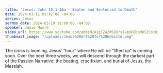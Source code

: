 ```yaml
---
title: 'Jesus: John 19:1-16a - Beaten and Sentenced to Death'
date: 2024-03-11 09:42:00 -04:00
series: Jesus
sermon_date: 2024-03-10 11:00:00 -04:00
speaker: Jamie Moore
video_url: https://www.youtube.com/embed/A1gFZ4ZW5DQ?si=p9FObbMD5Z5bcUiu
thumbnail_image: "/uploads/Jesus%20Art%20for%20Website.png"
---
```


The cross is looming. Jesus’ “hour” where He will be “lifted up” is coming soon. Over the next three weeks, we will descend through the darkest part of the Passion Narrative: the beating, crucifixion, and burial of Jesus, the Messiah.
